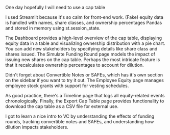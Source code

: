 One day hopefully I will need to use a cap table

I used Streamlit because it's so calm for front-end work. (Fake) equity data is handled with names, share classes, and ownership percentages Pandas and stored in memory using st.session_state. 

The Dashboard provides a high-level overview of the cap table, displaying equity data in a table and visualizing ownership distribution with a pie chart. You can add new stakeholders by specifying details like share class and shares issued. The Simulate Funding Round page models the impact of issuing new shares on the cap table. Perhaps the most intricate feature is that it recalculates ownership percentages to account for dilution.

Didn't forget about Convertible Notes or SAFEs, which has it's own section on the sidebar if you want to try it out. The Employee Equity page manages employee stock grants with support for vesting schedules.

As good practice, there's a Timeline page that logs all equity-related events chronologically. Finally, the Export Cap Table page provides functionality to download the cap table as a CSV file for external use.

I got to learn a nice intro to VC by understanding the effects of funding rounds, tracking convertible notes and SAFEs, and understanding how dilution impacts stakeholders. 





